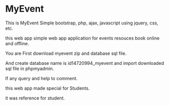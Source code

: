 # MyEvent
This is MyEvent Simple bootstrap, php, ajax, javascript using jquery, css, etc.

this web app simple web app application for events resouces book online and offline.

You are First download myevent zip and database sql file.

And create database name is id14720994_myevent and import downloaded sql file in phpmyadmin.

If any query and help to comment.

this web app made special for Students.

it was reference for student.
